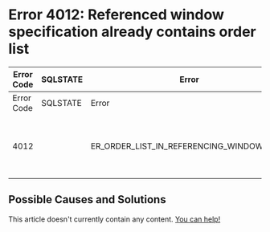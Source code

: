 
# Error 4012: Referenced window specification already contains order list


| Error Code | SQLSTATE | Error | Description |
| --- | --- | --- | --- |
| Error Code | SQLSTATE | Error | Description |
| 4012 |  | ER_ORDER_LIST_IN_REFERENCING_WINDOW_SPEC | Referenced window specification '%s' already contains order list |




## Possible Causes and Solutions


This article doesn't currently contain any content. [You can help!](/kb/en/writing-and-editing-knowledge-base-articles/)

